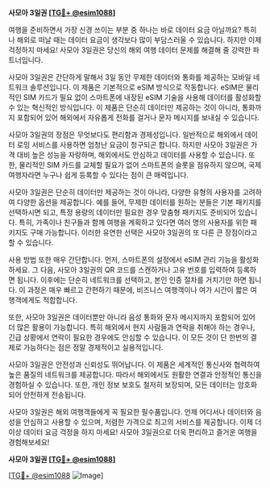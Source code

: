 **사모아 3일권 [[TG💪+ @esim1088](https://t.me/s/esim1088)]**

여행을 준비하면서 가장 신경 쓰이는 부분 중 하나는 바로 데이터 요금 아닐까요? 특히나 해외로 떠날 때는 데이터 요금이 생각보다 많이 부담스러울 수 있습니다. 하지만 이제 걱정하지 마세요! 사모아 3일권은 당신의 해외 여행 데이터 문제를 해결해 줄 강력한 파트너입니다.

사모아 3일권은 간단하게 말해서 3일 동안 무제한 데이터와 통화를 제공하는 모바일 네트워크 솔루션입니다. 이 제품은 기본적으로 eSIM 방식으로 작동합니다. eSIM은 물리적인 SIM 카드가 필요 없이 스마트폰에 내장된 eSIM 기술을 사용해 데이터를 활성화할 수 있는 혁신적인 방식입니다. 이 제품은 단순히 데이터만 제공하는 것이 아니라, 통화까지 포함되어 있어 해외에서 자유롭게 전화를 걸거나 문자 메시지를 보내실 수 있습니다.

사모아 3일권의 장점은 무엇보다도 편리함과 경제성입니다. 일반적으로 해외에서 데이터 로밍 서비스를 사용하면 엄청난 요금이 청구되곤 합니다. 하지만 사모아 3일권은 가격 대비 높은 성능을 자랑하며, 해외에서도 안심하고 데이터를 사용할 수 있습니다. 또한, 물리적인 SIM 카드를 교체할 필요가 없어 스마트폰의 슬롯을 점유하지 않으며, 국제 여행자라면 누구나 쉽게 등록할 수 있다는 점이 큰 매력입니다.

사모아 3일권은 단순히 데이터만 제공하는 것이 아니라, 다양한 유형의 사용자를 고려하여 다양한 옵션을 제공합니다. 예를 들어, 무제한 데이터를 원하는 분들은 기본 패키지를 선택하시면 되고, 특정 용량의 데이터만 필요한 경우 맞춤형 패키지도 준비되어 있습니다. 특히, 가족이나 친구들과 함께 여행을 계획하고 있다면 여러 명의 사용자를 위한 패키지도 구매 가능합니다. 이러한 유연한 선택은 사모아 3일권의 또 다른 큰 장점이라고 할 수 있습니다.

사용 방법 또한 매우 간단합니다. 먼저, 스마트폰의 설정에서 eSIM 관리 기능을 활성화하세요. 그 다음, 사모아 3일권의 QR 코드를 스캔하거나 고유 번호를 입력하여 등록하면 됩니다. 이후에는 단순히 네트워크를 선택하고, 본인 인증 절차를 거치기만 하면 됩니다. 이 과정은 매우 빠르고 간편하기 때문에, 비즈니스 여행객이나 여가 시간이 짧은 여행객에게도 적합합니다.

또한, 사모아 3일권은 데이터뿐만 아니라 음성 통화와 문자 메시지까지 포함되어 있어 더 많은 활용이 가능합니다. 특히 해외에서 현지 사람들과 연락을 취해야 하는 경우나, 긴급 상황에서 연락이 필요한 경우에도 안심할 수 있습니다. 이 모든 것이 단 한번의 결제로 가능하다는 점은 정말 경제적이고 실용적입니다.

사모아 3일권은 안전성과 신뢰성도 뛰어납니다. 이 제품은 세계적인 통신사와 협력하여 높은 품질의 네트워크를 제공합니다. 따라서 해외에서도 원활한 연결과 안정적인 통신을 경험하실 수 있습니다. 또한, 개인 정보 보호도 철저히 보장되며, 모든 데이터는 암호화되어 안전하게 전송됩니다.

사모아 3일권은 해외 여행객들에게 꼭 필요한 필수품입니다. 언제 어디서나 데이터와 음성을 안심하고 사용할 수 있으며, 저렴한 가격으로 최고의 서비스를 제공합니다. 이제 더 이상 데이터 요금 걱정을 하지 마세요! 사모아 3일권으로 더욱 편리하고 즐거운 여행을 경험해보세요!

**사모아 3일권 [[TG💪+ @esim1088](https://t.me/s/esim1088)]**

[[TG💪+ @esim1088](https://t.me/s/esim1088) ![Image](https://i.postimg.cc/Y0z9fWf4/image.png)]